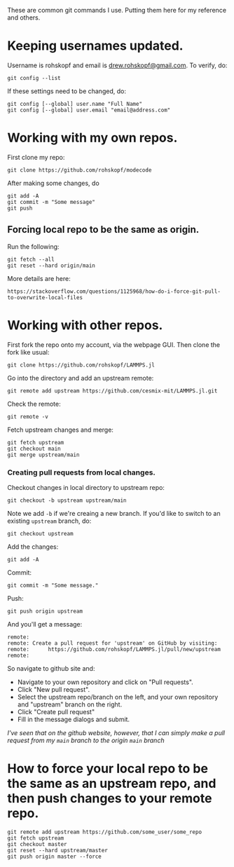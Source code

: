 These are common git commands I use. Putting them here for my reference and others.

# Keeping usernames updated.

Username is rohskopf and email is drew.rohskopf@gmail.com. To verify, do:

    git config --list

If these settings need to be changed, do:

    git config [--global] user.name "Full Name"
    git config [--global] user.email "email@address.com"

# Working with my own repos.

First clone my repo:

    git clone https://github.com/rohskopf/modecode

After making some changes, do

    git add -A
    git commit -m "Some message"
    git push

## Forcing local repo to be the same as origin.

Run the following:

    git fetch --all
    git reset --hard origin/main

More details are here:

    https://stackoverflow.com/questions/1125968/how-do-i-force-git-pull-to-overwrite-local-files

# Working with other repos.

First fork the repo onto my account, via the webpage GUI. Then clone the fork like usual:

    git clone https://github.com/rohskopf/LAMMPS.jl

Go into the directory and add an upstream remote:

    git remote add upstream https://github.com/cesmix-mit/LAMMPS.jl.git

Check the remote:

    git remote -v

Fetch upstream changes and merge:

    git fetch upstream
    git checkout main
    git merge upstream/main

### Creating pull requests from local changes.

Checkout changes in local directory to upstream repo:

    git checkout -b upstream upstream/main

Note we add `-b` if we're creaing a new branch. If you'd like to switch to an existing `upstream` branch, do:

    git checkout upstream

Add the changes:

    git add -A

Commit:
    
    git commit -m "Some message."

Push:

    git push origin upstream

And you'll get a message:

    remote: 
    remote: Create a pull request for 'upstream' on GitHub by visiting:
    remote:      https://github.com/rohskopf/LAMMPS.jl/pull/new/upstream
    remote: 

So navigate to github site and:
- Navigate to your own repository and click on "Pull requests".
- Click "New pull request".
- Select the upstream repo/branch on the left, and your own repository and "upstream" branch on the right.
- Click "Create pull request"
- Fill in the message dialogs and submit.

*I've seen that on the github website, however, that I can simply make a pull request from my `main` branch to the origin `main` branch*

# How to force your local repo to be the same as an upstream repo, and then push changes to your remote repo.

    git remote add upstream https://github.com/some_user/some_repo
    git fetch upstream
    git checkout master
    git reset --hard upstream/master  
    git push origin master --force
